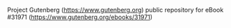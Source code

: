Project Gutenberg (https://www.gutenberg.org) public repository for eBook #31971 (https://www.gutenberg.org/ebooks/31971)
